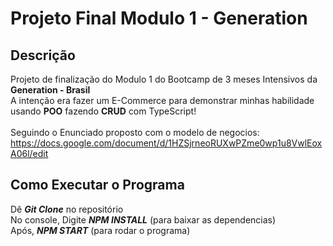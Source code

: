 # **Projeto Final Modulo 1 - Generation**

## **Descrição**
Projeto de finalização do Modulo 1 do Bootcamp de 3 meses Intensivos da **Generation - Brasil**</br>
A intenção era fazer um E-Commerce para demonstrar minhas habilidade usando **POO** fazendo **CRUD** com TypeScript!</br>
</br>Seguindo o Enunciado proposto com o modelo de negocios: </br>
https://docs.google.com/document/d/1HZSjrneoRUXwPZme0wp1u8VwlEoxA06l/edit

## **Como Executar o Programa**
Dê _**Git Clone**_ no repositório </br>
No console, Digite _**NPM INSTALL**_ (para baixar as dependencias)</br>
Após, _**NPM START**_ (para rodar o programa)</br>


